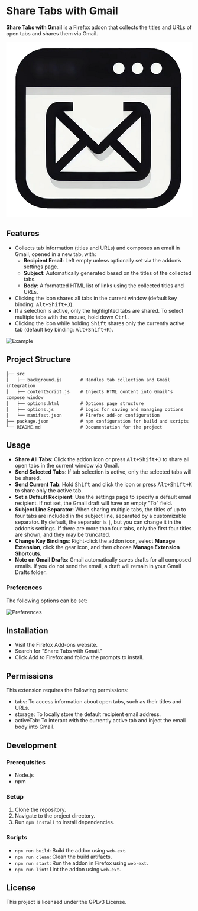 # Share Tabs with Gmail

**Share Tabs with Gmail** is a Firefox addon that collects the titles and URLs of open tabs and shares them via Gmail.

![Addon Icon](assets/icons/icon.png "Addon Icon")

## Features

- Collects tab information (titles and URLs) and composes an email in Gmail, opened in a new tab, with:
  - **Recipient Email**: Left empty unless optionally set via the addon’s settings page.
  - **Subject**: Automatically generated based on the titles of the collected tabs.
  - **Body**: A formatted HTML list of links using the collected titles and URLs.
- Clicking the icon shares all tabs in the current window (default key binding: <kbd>Alt+Shift+J</kbd>).
- If a selection is active, only the highlighted tabs are shared. To select multiple tabs with the mouse, hold down <kbd>Ctrl</kbd>.
- Clicking the icon while holding <kbd>Shift</kbd> shares only the currently active tab (default key binding: <kbd>Alt+Shift+K</kbd>).

![Example](assets/images/example.png "Example")

## Project Structure

```
├── src
│   ├── background.js       # Handles tab collection and Gmail integration
│   ├── contentScript.js    # Injects HTML content into Gmail's compose window
│   ├── options.html        # Options page structure
│   ├── options.js          # Logic for saving and managing options
│   └── manifest.json       # Firefox add-on configuration
├── package.json            # npm configuration for build and scripts
└── README.md               # Documentation for the project
```

## Usage

- **Share All Tabs**: Click the addon icon or press <kbd>Alt+Shift+J</kbd> to share all open tabs in the current window via Gmail.
- **Send Selected Tabs**: If tab selection is active, only the selected tabs will be shared.
- **Send Current Tab**: Hold <kbd>Shift</kbd> and click the icon or press <kbd>Alt+Shift+K</kbd> to share only the active tab.
- **Set a Default Recipient**: Use the settings page to specify a default email recipient. If not set, the Gmail draft will have an empty "To" field.
- **Subject Line Separator**: When sharing multiple tabs, the titles of up to four tabs are included in the subject line, separated by a customizable separator. By default, the separator is ` | `, but you can change it in the addon’s settings. If there are more than four tabs, only the first four titles are shown, and they may be truncated.
- **Change Key Bindings**: Right-click the addon icon, select **Manage Extension**, click the gear icon, and then choose **Manage Extension Shortcuts**.
- **Note on Gmail Drafts**: Gmail automatically saves drafts for all composed emails. If you do not send the email, a draft will remain in your Gmail Drafts folder.

### Preferences

The following options can be set:

![Preferences](assets/images/options-page.png "Preferences")

## Installation

- Visit the Firefox Add-ons website.
- Search for "Share Tabs with Gmail."
- Click Add to Firefox and follow the prompts to install.

## Permissions

This extension requires the following permissions:

- tabs: To access information about open tabs, such as their titles and URLs.
- storage: To locally store the default recipient email address.
- activeTab: To interact with the currently active tab and inject the email body into Gmail.

## Development

### Prerequisites

- Node.js
- npm

### Setup

1. Clone the repository.
2. Navigate to the project directory.
3. Run `npm install` to install dependencies.

### Scripts

- `npm run build`: Build the addon using `web-ext`.
- `npm run clean`: Clean the build artifacts.
- `npm run start`: Run the addon in Firefox using `web-ext`.
- `npm run lint`: Lint the addon using `web-ext`.

## License

This project is licensed under the GPLv3 License.
